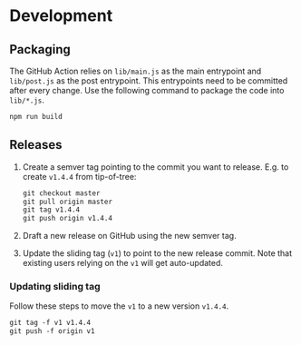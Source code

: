 # Development

## Packaging

The GitHub Action relies on `lib/main.js` as the main entrypoint and `lib/post.js` as the post entrypoint. This entrypoints need to be committed after every change. Use the following command to package the code into `lib/*.js`.

```txt
npm run build
```

## Releases

1. Create a semver tag pointing to the commit you want to release. E.g. to create `v1.4.4` from tip-of-tree:

    ```txt
    git checkout master
    git pull origin master
    git tag v1.4.4
    git push origin v1.4.4
    ```

1. Draft a new release on GitHub using the new semver tag.
1. Update the sliding tag (`v1`) to point to the new release commit. Note that existing users relying on the `v1` will get auto-updated.

### Updating sliding tag

Follow these steps to move the `v1` to a new version `v1.4.4`.

```txt
git tag -f v1 v1.4.4
git push -f origin v1
```
